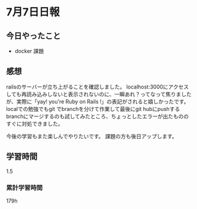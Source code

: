 #  7月7日日報
##  今日やったこと
* docker 課題

##  感想
railsのサーバーが立ち上がることを確認しました。
localhost:3000にアクセスしても再読み込みしないと表示されないのに、一瞬あれ？ってなって焦りましたが、実際に「yay! you're Ruby on Rails !」の表記がされると嬉しかったです。
localでの勉強でもgit でbranchを分けて作業して最後にgit hubにpushするbranchにマージするのも試してみたところ、ちょっとしたエラーが出たもののすぐに対処できました。

今後の学習もまた楽しんでやりたいです。
課題の方も後日アップします。
##  学習時間
1.5

###  累計学習時間
179h